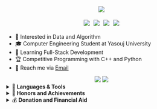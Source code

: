 <!DOCTYPE html>
<html>
<div align="center">
  <img src="https://readme-typing-svg.demolab.com?font=Fira+Code&weight=600&size=30&duration=4000&pause=1500&color=34FF1F&width=555&lines=%F0%9F%91%8B+Hi%2C+I'm+Reza;Hardworking+Programmer;Software+Engineer;Always+learning+%F0%9F%A4%96" />
  
  <div class="badges" style="display: flex; gap: 10px; justify-content: center; margin: 20px 0;">
    <a href="https://github.com/RezaGooner">
      <img src="https://img.shields.io/badge/GitHub-RezaGooner-181717?style=for-the-badge&logo=github" />
    </a>
    <a href="https://t.me/RezaGooner">
      <img src="https://img.shields.io/badge/Telegram-RezaGooner-2CA5E0?style=for-the-badge&logo=telegram" />
    </a>
    <a href="mailto:RezaAsadiProgrammer@gmail.com">
      <img src="https://img.shields.io/badge/Email-Professional%20Mail-D14836?style=for-the-badge&logo=gmail" />
    </a>
    <a href="https://x.com/RezaGooner">
      <img src="https://img.shields.io/badge/X-000000?style=for-the-badge&logo=x&logoColor=white" />
    </a>
  </div>
</div>
        <ul>
            <li>👀 Interested in Data and Algorithm</li>
            <li>🎓 Computer Engineering Student at Yasouj University</li>
            <li>🌱 Learning Full-Stack Development</li>
            <li>🏆 Competitive Programming with C++ and Python</li>
            <li>📧 Reach me via <a href="mailto:RezaAsadiProgrammer@gmail.com" target="_blank">Email</a></li>
        </ul>
<div align="center">
  <img src="https://github-readme-stats.vercel.app/api?username=RezaGooner&show_icons=true&theme=dark&hide_border=true&include_all_commits=true" />
  <img src="https://github-readme-streak-stats.herokuapp.com/?user=RezaGooner&theme=dark&hide_border=true" />
</div>             
    <details>
    <summary>🚀 <strong>Languages & Tools</strong></summary>
    <div align="center">
    <table>
  <tr>
    <th>🛠️ Core Tech</th>
    <th>🎮 Game Dev</th>
    <th>🧩 User Interface</th>
  </tr>
  <tr>
    <td>
      <!-- Python -->
      <img src="https://img.shields.io/badge/Python-0058b5?logo=python&logoColor=white&style=flat&labelColor=transparent&color=0058b5" />
      <!-- C++ -->
      <img src="https://img.shields.io/badge/C++-00b802?logo=c%2B%2B&logoColor=white&style=flat&labelColor=transparent&color=00b802" />
    </td>
    <td>
      <!-- SFML -->
      <img src="https://img.shields.io/badge/SFML-00b802?logo=sfml&logoColor=white&style=flat&labelColor=transparent&color=00b802" />
    </td>
    <td>
      <!-- Qt C++ -->
      <img src="https://img.shields.io/badge/Qt_C++-00b802?logo=qt&logoColor=white&style=flat&labelColor=transparent&color=00b802" />
      <!-- Tkinter -->
      <img src="https://img.shields.io/badge/Tkinter-0058b5?logo=python&logoColor=white&style=flat&labelColor=transparent&color=0058b5" />
    </td>
  </tr>
  
  <tr>
    <td colspan="3" style="padding: 15px 0 5px 0;">
      <h4 style="margin: 0; color: #34FF1F; border-bottom: 2px solid #34FF1F; padding-bottom: 5px;">
        📊 Data Science & 🧠 NLP
      </h4>
    </td>
  </tr>
  
  <tr>
    <td>
      <!-- Pandas -->
      <img src="https://img.shields.io/badge/Pandas-0058b5?logo=pandas&logoColor=white&style=flat&labelColor=transparent&color=0058b5" />
      <!-- Matplotlib -->
      <img src="https://img.shields.io/badge/Matplotlib-0058b5?logo=matplotlib&logoColor=white&style=flat&labelColor=transparent&color=0058b5" />
    </td>
    <td>
      <!-- NumPy -->
      <img src="https://img.shields.io/badge/NumPy-0058b5?logo=numpy&logoColor=white&style=flat&labelColor=transparent&color=0058b5" />
      <!-- Gensim -->
      <img src="https://img.shields.io/badge/Gensim-0058b5?logo=python&logoColor=white&style=flat&labelColor=transparent&color=0058b5" />
    </td>
    <td>
      <!-- NLTK -->
      <img src="https://img.shields.io/badge/NLTK-0058b5?logo=python&logoColor=white&style=flat&labelColor=transparent&color=0058b5" />
      <!-- spaCy -->
      <img src="https://img.shields.io/badge/spaCy-0058b5?logo=spacy&logoColor=white&style=flat&labelColor=transparent&color=0058b5" />
    </td>
  </tr>
  <tr>
    <td colspan="3" style="padding: 15px 0 5px 0;">
      <h4 style="margin: 0; color: #34FF1F; border-bottom: 2px solid #34FF1F; padding-bottom: 5px;">
        🤖 Large Language Models (LLM)
      </h4>
    </td>
  </tr>
  
  <tr>
    <td colspan="3">
      <!-- LangChain -->
      <img src="https://img.shields.io/badge/LangChain-00A67E?logo=python&logoColor=white&style=flat&labelColor=transparent&color=00A67E" />
      <!-- Cohere -->
      <img src="https://img.shields.io/badge/Cohere-FFFFFF?logo=cohere&logoColor=black&style=flat&labelColor=transparent" />
    </td>
  </tr>
</table>

</table>    
    </div>
                <!-- Github.com/RezaGooner -->
</details>
    <details>
    <summary>🏅 <strong>Honors and Achievements</strong></summary>
    <div style="text-align: left; direction: ltr;">
        <table style="width: 100%; border-collapse: collapse;">
            <!-- Github.com/RezaGooner -->
            <tr>
                <td style="border: 1px solid #30363d;">
                    <details>
                        <summary style="cursor: pointer; padding: 15px; border-bottom: 1px solid #34FF1F;">
                            🏆 ICPC 2024 Competition Result
                        </summary>
                        <div style="padding: 15px;">
                            <p>
                                The honor of securing the first-ever quota for Yasouj University and achieving 35th place in the Tehran site competitions.
                                <a href="https://icpc.sharif.edu/2024/scoreboard/" target="_blank">View Scoreboard</a>
                            </p>
                            <img src="https://github.com/user-attachments/assets/67434fa2-ed05-4540-a9d5-ebb1caa5d975" style="width: 50%; max-width: 250px; height: auto; border-radius: 8px;" />
                        </div>
                    </details>
                </td>
            </tr>
            <tr>
                <td style="border: 1px solid #30363d;">
                    <details>
                        <summary style="cursor: pointer; padding: 15px; border-bottom: 1px solid #34FF1F;">
                            📚 Data Structures Design
                        </summary>
                        <div style="padding: 15px;">
                            <p>
                                PERFECT grade certification in Quera Data Structures course.
                                <a href="https://quera.org/certificate/Flz0oEbP/" target="_blank">View Certificate</a>
                            </p>
                            <img src="https://github.com/user-attachments/assets/6fc0ae7c-a9ee-46de-bac2-54bc4e0680b0" style="width: 50%; max-width: 250px; height: auto; border-radius: 8px;" />
                        </div>
                    </details>
                </td>
            </tr>
            <tr>
                <td style="border: 1px solid #30363d;">
                    <details>
                        <summary style="cursor: pointer; padding: 15px; border-bottom: 1px solid #34FF1F;">
                            📊 Data Analysis with Python
                        </summary>
                        <div style="padding: 15px;">
                            <p>
                                VERY GOOD grade certification in Quera Data Analysis course.
                                <a href="https://quera.org/certificate/QMcPIyhT/" target="_blank">View Certificate</a>
                            </p>
                            <img src="https://github.com/user-attachments/assets/0a541ce6-1092-44a0-a04e-ed5631ddb200" style="width: 50%; max-width: 250px; height: auto; border-radius: 8px;" />
                        </div>
                    </details>
                </td>
            </tr>
                        <!-- Github.com/RezaGooner -->
          <tr>
                <td style="border: 1px solid #30363d;">
                    <details>
                        <summary style="cursor: pointer; padding: 15px; border-bottom: 1px solid #34FF1F;">
                            🗣 Natural Language Processing
                        </summary>
                        <div style="padding: 15px;">
                            <p>
                                PERFECT grade certification in Quera NLP(Natural Language Processing) course.
                                <a href="https://quera.org/certificate/4Ptal4Nw/" target="_blank">View Certificate</a>
                            </p>
                            <img src="https://github.com/user-attachments/assets/d473f7e6-5b43-4cee-b090-4dafdf16ca12" style="width: 50%; max-width: 250px; height: auto; border-radius: 8px;" />
                        </div>
                    </details>
                </td>
            </tr>
           <tr>
                <td style="border: 1px solid #30363d;">
                    <details>
                        <summary style="cursor: pointer; padding: 15px; border-bottom: 1px solid #34FF1F;">
                            🤖 Large Language Model
                        </summary>
                        <div style="padding: 15px;">
                            <p>
                                Learning...
                            </p>
                        </div>
                    </details>
                </td>
            </tr>
        </table>
    </div>
</details>
<details>
  <summary>💰 <strong>Donation and Financial Aid</strong></summary>
  <div style="text-align: left; direction: ltr;">
    <p>
      Due to political sanctions, I cannot use payment gateways like PayPal, and the best way is to transfer digital currency. Your support will be very valuable and promising for me.
    </p>
    <ul style="list-style: none; padding: 0;">
      <li style="margin-bottom: 15px;">
        <div style="display: flex; align-items: center; gap: 10px;">
          <img src="https://cryptologos.cc/logos/bitcoin-btc-logo.svg" width="30" />
          <strong>Bitcoin (BTC):</strong>
        </div>
        <code>158ydszwvJ8UZKg242NKJQCv7HNFzS78Kb</code>
      </li>
      <li style="margin-bottom: 15px;">
        <div style="display: flex; align-items: center; gap: 10px;">
          <img src="https://cryptologos.cc/logos/ethereum-eth-logo.svg" width="30" />
          <strong>Ethereum (ETH - ERC20):</strong>
        </div>
        <code>0x29376fF1359f16CEa7be478b482e40fcfa9e98A3</code>
      </li>
      <li style="margin-bottom: 15px;">
        <div style="display: flex; align-items: center; gap: 10px;">
          <img src="https://cryptologos.cc/logos/tether-usdt-logo.svg" width="30" />
          <strong>Tether (USDT - ERC20):</strong>
        </div>
        <code>0x29376fF1359f16CEa7be478b482e40fcfa9e98A3</code>
      </li>
      <li style="margin-bottom: 15px;">
        <div style="display: flex; align-items: center; gap: 10px;">
          <img src="https://cryptologos.cc/logos/litecoin-ltc-logo.svg" width="30" />
          <strong>Litecoin (LTC):</strong>
        </div>
        <code>LWHRTdrQXwzCjocwhEXJxscJnUuMybtZTF</code>
      </li>
      <li style="margin-bottom: 15px;">
        <div style="display: flex; align-items: center; gap: 10px;">
          <img src="https://cryptologos.cc/logos/tron-trx-logo.svg" width="30" />
          <strong>Tron-TRX (TRC-20):</strong>
        </div>
        <code>TDLZwhPvzY6P7bCsNudxyJ2i4DchyBw8fj</code>
      </li>
      <li style="margin-bottom: 15px;">
        <div style="display: flex; align-items: center; gap: 10px;">
          <img src="https://cryptologos.cc/logos/toncoin-ton-logo.svg" width="30" />
          <strong>TonCoin (TON):</strong>
        </div>
        <code>UQDBTOXXclOb4m_eMVpQWh4FFBBOdu73dvC4ReV98FV920B8</code>
        <div style="margin-top: 5px;">
          <strong>Memo-Code (Comment):</strong>
          <code>2713176977</code>
        </div>
                      <!-- Github.com/RezaGooner -->
      </li>
    </ul>
    <p style="margin-top: 20px;">
      Thank you for your support! 🙏
    </p>
  </div>
</details>
    </body>
